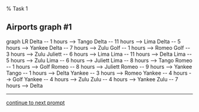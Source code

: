 % Task 1
## Airports graph #1
<div class="mermaid-access">
graph LR
  Delta -- 1 hours --> Tango
  Delta -- 11 hours --> Lima
  Delta -- 5 hours --> Yankee
  Delta -- 7 hours --> Zulu
  Golf -- 1 hours --> Romeo
  Golf -- 3 hours --> Zulu
  Juliett -- 6 hours --> Lima
  Lima -- 11 hours --> Delta
  Lima -- 5 hours --> Zulu
  Lima -- 6 hours --> Juliett
  Lima -- 8 hours --> Tango
  Romeo -- 1 hours --> Golf
  Romeo -- 8 hours --> Juliett
  Romeo -- 9 hours --> Yankee
  Tango -- 1 hours --> Delta
  Yankee -- 3 hours --> Romeo
  Yankee -- 4 hours --> Golf
  Yankee -- 4 hours --> Zulu
  Zulu -- 4 hours --> Yankee
  Zulu -- 7 hours --> Delta
</div>

---

[continue to next prompt](./task2prompt.html)

<!-- Required scripts for MermaidAccess -->
<script src="https://combinatronics.com/mermaid-js/mermaid/release/8.8.4/dist/mermaid.min.js"></script>
<script src="mermaid-access-elm.js"></script>
<script src="mermaid-access.js"></script>
<script>
mermaidAccess.go(mermaidAccess.textMode, mermaidAccess.displayAccessibleOnly)
</script>
    